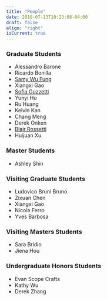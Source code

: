 ```yaml
---
title: "People"
date: 2018-07-13T10:23:08-04:00
draft: false
align: "right"
isCurrent: true
---
```


### Graduate Students
- Alessandro Barone
- Ricardo Bonilla
- [Samy Wu Fung](https://sites.google.com/site/samywufung/)
- Xiangxi Gao
- [Sofia Guzzetti](http://www.mathcs.emory.edu/~sguzze2/)
- Yunyi Hu
- Ru Huang
- Kelvin Kan
- Chang Meng
- Derek Onken
- [Blair Rossetti](http://blairrossetti.com/)
- Huijuan Xu

### Master Students
- Ashley Shin

### Visiting Graduate Students
- Ludovico Bruni Bruno
- Zixuan Chen
- Xiangxi Gao
- Nicola Ferro
- Yves Barbosa

### Visiting Masters Students
- Sara Bridio
- Jiena Hou

### Undergraduate Honors Students
- Evan Scope Crafts
- Kathy Wu
- Derek Zhang



